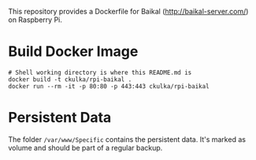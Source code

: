 This repository provides a Dockerfile for Baikal (http://baikal-server.com/) on Raspberry Pi.

# Build Docker Image

```
# Shell working directory is where this README.md is
docker build -t ckulka/rpi-baikal .
docker run --rm -it -p 80:80 -p 443:443 ckulka/rpi-baikal
```


# Persistent Data

The folder ```/var/www/Specific``` contains the persistent data. It's marked as volume and should be part of a regular backup.
